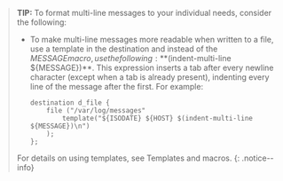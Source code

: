 >**TIP:** To format multi-line messages to your individual needs, consider
>the following:
>
>- To make multi-line messages more readable when written to a file,
>    use a template in the destination and instead of the ${MESSAGE}
>    macro, use the following: **$(indent-multi-line ${MESSAGE})**.
>    This expression inserts a tab after every newline character (except
>    when a tab is already present), indenting every line of the message
>    after the first. For example:
>
>    ```config
>    destination d_file {
>        file ("/var/log/messages"
>            template("${ISODATE} ${HOST} $(indent-multi-line ${MESSAGE})\n")
>        );
>    };
>    ```  
>For details on using templates, see Templates and macros.
{: .notice--info}
